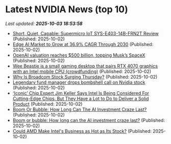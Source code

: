 # Latest NVIDIA News (top 10)
_Last updated: **2025-10-03 18:53:58**_

- [Short, Quiet, Capable: Supermicro IoT SYS-E403-14B-FRN2T Review](https://www.storagereview.com/review/short-quiet-capable-supermicro-iot-sys-e403-14b-frn2t-review) (Published: 2025-10-02)
- [Edge AI Market to Grow at 36.9% CAGR Through 2030](https://www.globenewswire.com/news-release/2025/10/02/3160652/0/en/Edge-AI-Market-to-Grow-at-36-9-CAGR-Through-2030.html) (Published: 2025-10-02)
- [OpenAI valuation reaches $500 billion, topping Musk’s SpaceX](https://fortune.com/2025/10/02/openai-valuation-reaches-500-billion-topping-musks-spacex/) (Published: 2025-10-02)
- [Wee Beastie is a small gaming desktop that pairs RTX 4070 graphics with an Intel mobile CPU (crowdfunding)](https://liliputing.com/wee-beastie-is-a-small-gaming-desktop-that-pairs-rtx-4070-graphics-with-an-intel-mobile-cpu-crowdfunding/) (Published: 2025-10-02)
- [Why Is Broadcom Stock Surging Thursday?](https://finance.yahoo.com/news/why-broadcom-stock-surging-thursday-183327721.html) (Published: 2025-10-02)
- [Legendary fund manager drops bombshell call on Nvidia stock](https://www.thestreet.com/technology/legendary-fund-manager-drops-bombshell-call-on-nvidia-stock-) (Published: 2025-10-02)
- [‘Iconic’ Chip Expert Jim Keller Says Intel Is Being Considered For Cutting-Edge Chips, But They Have a Lot to Do to Deliver a Solid Product](https://wccftech.com/chip-expert-jim-keller-says-intel-is-being-considered-for-cutting-edge-chips/) (Published: 2025-10-02)
- [Boom Or Bubble: How Long Can The AI Investment Craze Last?](https://www.ibtimes.com/boom-bubble-how-long-can-ai-investment-craze-last-3785275) (Published: 2025-10-02)
- [Boom or bubble: How long can the AI investment craze last?](https://www.digitaljournal.com/business/boom-or-bubble-how-long-can-the-ai-investment-craze-last/article) (Published: 2025-10-02)
- [Could AMD Make Intel's Business as Hot as Its Stock?](https://www.investopedia.com/could-amd-make-intel-business-as-hot-as-its-stock-11823153) (Published: 2025-10-02)
